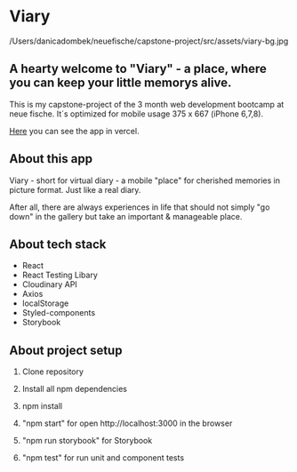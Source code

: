 # Viary

/Users/danicadombek/neuefische/capstone-project/src/assets/viary-bg.jpg

## A hearty welcome to "Viary" - a place, where you can keep your little memorys alive.

This is my capstone-project of the 3 month web development bootcamp at neue fische. It´s optimized for mobile usage 375 x 667 (iPhone 6,7,8).

[Here](https://capstone-project-cdo928zsu-danicadombek.vercel.app/) you can see the app in vercel.

## About this app

Viary - short for virtual diary - a mobile "place" for cherished memories in picture format. Just like a real diary.

After all, there are always experiences in life that should not simply "go down" in the gallery but take an important & manageable place.

## About tech stack

- React
- React Testing Libary
- Cloudinary API
- Axios
- localStorage
- Styled-components
- Storybook

## About project setup

1. Clone repository

2. Install all npm dependencies

3. npm install

4. "npm start" for open http://localhost:3000 in the browser

5. "npm run storybook" for Storybook

6. "npm test" for run unit and component tests
